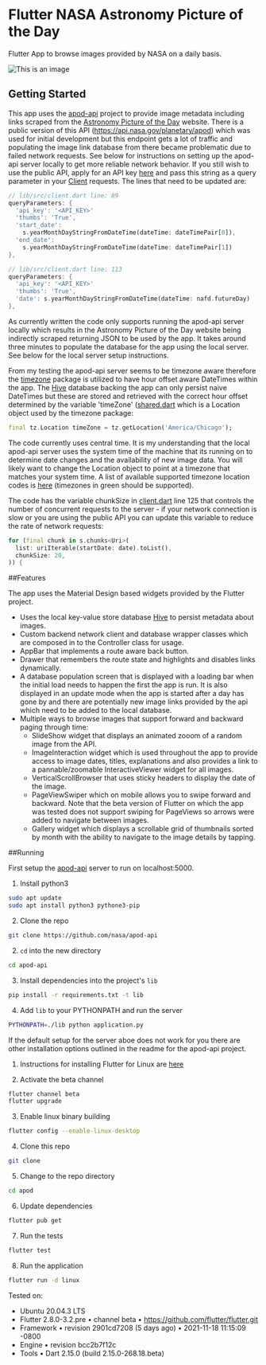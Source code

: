 # Flutter NASA Astronomy Picture of the Day

Flutter App to browse images provided by NASA on a daily basis.

![This is an image](assets/demo.gif)

## Getting Started

This app uses the [apod-api](https://github.com/nasa/apod-api) project to provide image metadata including links
scraped from the [Astronomy Picture of the Day](https://apod.nasa.gov/apod/astropix.html) website. There is a public
version of this API (https://api.nasa.gov/planetary/apod) which was used for initial development but this endpoint gets
a lot of traffic and populating the image link database from there became problematic due to failed network requests.
See below for instructions on setting up the apod-api server locally to get more reliable network behavior.  If you
still wish to use the public API, apply for an API key [here](https://api.nasa.gov/#signUp) and pass this string as a
query parameter in your [Client](lib/src/client.dart) requests.  The lines that need to be updated are:

```dart
// lib/src/client.dart line: 89
queryParameters: {
  'api_key': '<API_KEY>'
  'thumbs': 'True',
  'start_date':
    s.yearMonthDayStringFromDateTime(dateTime: dateTimePair[0]),
  'end_date':
    s.yearMonthDayStringFromDateTime(dateTime: dateTimePair[1])
},

// lib/src/client.dart line: 113
queryParameters: {
  'api_key': '<API_KEY>'
  'thumbs': 'True',
  'date': s.yearMonthDayStringFromDateTime(dateTime: nafd.futureDay)
},
```

As currently written the code only supports running the apod-api server locally which results in the Astronomy Picture
of the Day website being indirectly scraped returning JSON to be used by the app.  It takes around three minutes to
populate the database for the app using the local server.  See below for the local server setup instructions.

From my testing the apod-api server seems to be timezone aware therefore the [timezone](https://pub.dev/packages/timezone)
package is utilized to have hour offset aware DateTimes within the app.  The [Hive](https://github.com/hivedb/hive) database backing the app can only
persist naive DateTimes but these are stored and retrieved with the correct hour offset
determined by the variable 'timeZone' ([shared.dart](lib/src/shared.dart) which is a Location object used by
the timezone package:

```dart
final tz.Location timeZone = tz.getLocation('America/Chicago');
```

The code currently uses central time.  It is my understanding that the local apod-api server uses the system time of the
machine that its running on to determine date changes and the availability of new image data.  You will likely want to
change the Location object to point at a timezone that matches your system time.  A list of available supported timezone
location codes is [here](https://en.wikipedia.org/wiki/List_of_tz_database_time_zones) (timezones in green should be supported).

The code has the variable chunkSize in
[client.dart](lib/src/client.dart) line 125 that controls the number of concurrent requests to the server - if your network
connection is slow or you are using the public API you can update this variable to reduce the rate of network requests:

```dart
for (final chunk in s.chunks<Uri>(
  list: uriIterable(startDate: date).toList(),
  chunkSize: 20,
)) {
```

##Features

The app uses the Material Design based widgets provided by the Flutter project.
 - Uses the local key-value store database [Hive](https://github.com/hivedb/hive) to persist metadata about images.
 - Custom backend network client and database wrapper classes which are composed in to the Controller class for usage.
 - AppBar that implements a route aware back button.
 - Drawer that remembers the route state and highlights and disables links dynamically.
 - A database population screen that is displayed with a loading bar when the initial load needs to happen the first
 the app is run.  It is also displayed in an update mode when the app is started after a day has gone by and there are
 potentially new image links provided by the api which need to be added to the local database.
 - Multiple ways to browse images that support forward and backward paging through time:
   - SlideShow widget that displays an animated zooom of a random image from the API.
   - ImageInteraction widget which is used throughout the app to provide access to image dates, titles, explanations
and also provides a link to a pannable/zoomable InteractiveViewer widget for all images.
   - VerticalScrollBrowser that uses sticky headers to display the date of the image.
   - PageViewSwiper which on mobile allows you to swipe forward and backward. Note that the beta version of Flutter on
   which the app was tested does not support swiping for PageViews so arrows were added to navigate between images.
   - Gallery widget which displays a scrollable grid of thumbnails sorted by month with the ability to navigate to the
   image details by tapping.

##Running

First setup the [apod-api](https://github.com/nasa/apod-api) server to run on localhost:5000.

1. Install python3
```bash
sudo apt update
sudo apt install python3 pythone3-pip
````
2. Clone the repo
```bash
git clone https://github.com/nasa/apod-api
```
2. `cd` into the new directory
```bash
cd apod-api
```
3. Install dependencies into the project's `lib`
```bash
pip install -r requirements.txt -t lib
```
4. Add `lib` to your PYTHONPATH and run the server
```bash
PYTHONPATH=./lib python application.py
```

If the default setup for the server aboe does not work for you there are other installation options outlined in the
readme for the apod-api project.

1. Instructions for installing Flutter for Linux are [here](https://docs.flutter.dev/get-started/install/linux)

2. Activate the beta channel
```bash
flutter channel beta
flutter upgrade
```

3. Enable linux binary building
```bash
flutter config --enable-linux-desktop
```

4. Clone this repo
```bash
git clone
```

5. Change to the repo directory
```bash
cd apod
```

6. Update dependencies
```bash
flutter pub get
```

7. Run the tests
```bash
flutter test
```

8. Run the application
```bash
flutter run -d linux
```

Tested on:
 - Ubuntu 20.04.3 LTS
 - Flutter 2.8.0-3.2.pre • channel beta • https://github.com/flutter/flutter.git
 - Framework • revision 2901cd7208 (5 days ago) • 2021-11-18 11:15:09 -0800
 - Engine • revision bcc2b7f12c
 - Tools • Dart 2.15.0 (build 2.15.0-268.18.beta)



